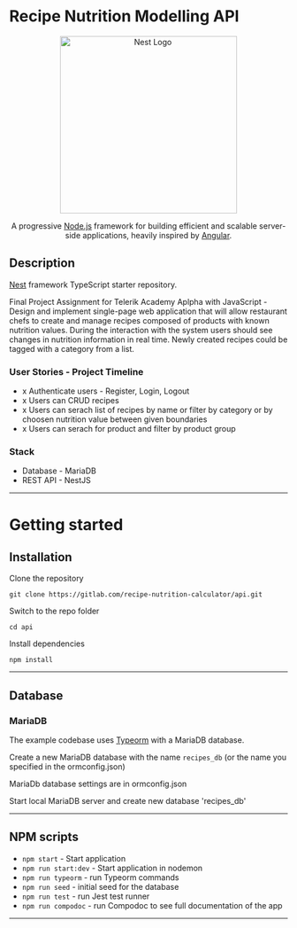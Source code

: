 # Recipe Nutrition Modelling API

<p align="center">
  <a href="http://nestjs.com/" target="blank"><img src="https://nestjs.com/img/logo_text.svg" width="320" alt="Nest Logo" /></a>
</p>

  <p align="center">A progressive <a href="http://nodejs.org" target="blank">Node.js</a> framework for building efficient and scalable server-side applications, heavily inspired by <a href="https://angular.io" target="blank">Angular</a>.</p>

## Description

[Nest](https://github.com/nestjs/nest) framework TypeScript starter repository.

Final Project Assignment for Telerik Academy Aplpha with JavaScript - Design and implement single-page web application that will allow restaurant chefs to create and manage recipes composed of products with known nutrition values. During the interaction with the system users should see changes in nutrition information in real time. Newly created recipes could be tagged with a category from a list.


### User Stories - Project Timeline

- x Authenticate users - Register, Login, Logout
- x Users can CRUD recipes
- x Users can serach list of recipes by name or filter by category or by choosen nutrition value between given boundaries
- x Users can serach for product and filter by product group


### Stack

- Database - MariaDB
- REST API - NestJS

----------

# Getting started

## Installation

Clone the repository

    git clone https://gitlab.com/recipe-nutrition-calculator/api.git

Switch to the repo folder

    cd api
    
Install dependencies
    
    npm install

----------

## Database

### MariaDB

The example codebase uses [Typeorm](http://typeorm.io/) with a MariaDB database.

Create a new MariaDB database with the name `recipes_db` (or the name you specified in the ormconfig.json)

MariaDb database settings are in ormconfig.json

Start local MariaDB server and create new database 'recipes_db'

----------

## NPM scripts

- `npm start` - Start application
- `npm run start:dev` - Start application in nodemon
- `npm run typeorm` - run Typeorm commands
- `npm run seed` - initial seed for the database
- `npm run test` - run Jest test runner 
- `npm run compodoc` - run Compodoc to see full documentation of the app 

----------
